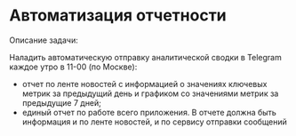 # Автоматизация отчетности

Описание задачи:

Наладить автоматическую отправку аналитической сводки в Telegram каждое утро в 11-00 (по Москве):
- отчет по ленте новостей с информацией о значениях ключевых метрик за предыдущий день и графиком со значениями метрик за предыдущие 7 дней;
- единый отчет по работе всего приложения. В отчете должна быть информация и по ленте новостей, и по сервису отправки сообщений

